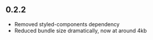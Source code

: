 ## 0.2.2
- Removed styled-components dependency
- Reduced bundle size dramatically, now at around 4kb


